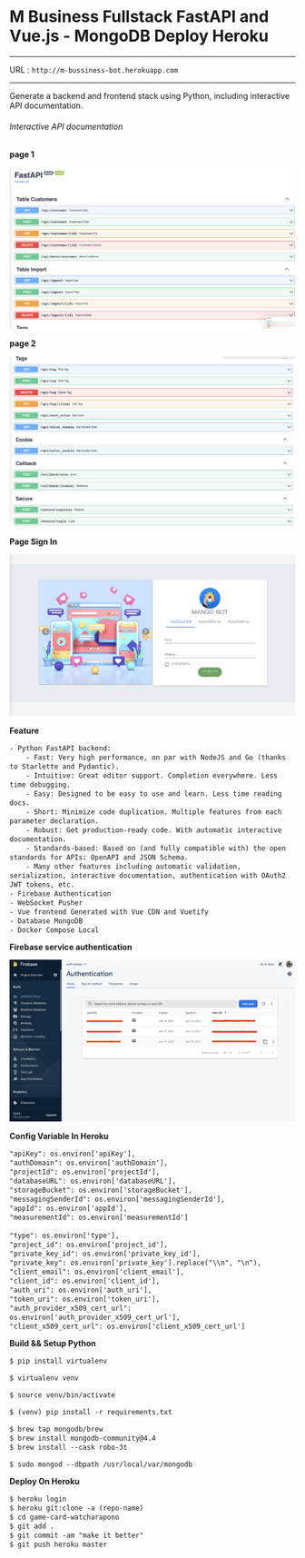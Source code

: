 # M Business Fullstack FastAPI and Vue.js - MongoDB Deploy Heroku

****
URL : `http://m-bussiness-bot.herokuapp.com`

****

Generate a backend and frontend stack using Python, including interactive API documentation.

###### Interactive API documentation

**page 1**

![Alt text](https://github.com/watcharap0n/m-business/blob/main/static/github/1.png?raw=true "Title")

**page 2**

![Alt text](https://github.com/watcharap0n/m-business/blob/main/static/github/2.png?raw=true "Title")

**Page Sign In**

![Alt text](https://github.com/watcharap0n/m-business/blob/main/static/github/signin.png?raw=true "Title")

**Feature**

    - Python FastAPI backend:
        - Fast: Very high performance, on par with NodeJS and Go (thanks to Starlette and Pydantic).
        - Intuitive: Great editor support. Completion everywhere. Less time debugging.
        - Easy: Designed to be easy to use and learn. Less time reading docs.
        - Short: Minimize code duplication. Multiple features from each parameter declaration.
        - Robust: Get production-ready code. With automatic interactive documentation.
        - Standards-based: Based on (and fully compatible with) the open standards for APIs: OpenAPI and JSON Schema.
        - Many other features including automatic validation, serialization, interactive documentation, authentication with OAuth2 JWT tokens, etc.
    - Firebase Authentication
    - WebSocket Pusher
    - Vue frontend Generated with Vue CDN and Vuetify
    - Database MongoDB
    - Docker Compose Local

**Firebase service authentication**

![Alt text](https://github.com/watcharap0n/m-business/blob/main/static/github/authentication.png?raw=true "Title")

**Config Variable In Heroku**

    "apiKey": os.environ['apiKey'],
    "authDomain": os.environ['authDomain'],
    "projectId": os.environ['projectId'],
    "databaseURL": os.environ['databaseURL'],
    "storageBucket": os.environ['storageBucket'],
    "messagingSenderId": os.environ['messagingSenderId'],
    "appId": os.environ['appId'],
    "measurementId": os.environ['measurementId']

    "type": os.environ['type'],
    "project_id": os.environ['project_id'],
    "private_key_id": os.environ['private_key_id'],
    "private_key": os.environ['private_key'].replace("\\n", "\n"),
    "client_email": os.environ['client_email'],
    "client_id": os.environ['client_id'],
    "auth_uri": os.environ['auth_uri'],
    "token_uri": os.environ['token_uri'],
    "auth_provider_x509_cert_url": os.environ['auth_provider_x509_cert_url'],
    "client_x509_cert_url": os.environ['client_x509_cert_url']

**Build && Setup Python**

~~~~
$ pip install virtualenv
~~~~

~~~~
$ virtualenv venv
~~~~

~~~~
$ source venv/bin/activate
~~~~

~~~~
$ (venv) pip install -r requirements.txt
~~~~

~~~~
$ brew tap mongodb/brew
$ brew install mongodb-community@4.4
$ brew install --cask robo-3t
 ~~~~

~~~~
$ sudo mongod --dbpath /usr/local/var/mongodb
~~~~

**Deploy On Heroku**

~~~~
$ heroku login
$ heroku git:clone -a (repo-name)
$ cd game-card-watcharapono
$ git add .
$ git commit -am "make it better"
$ git push heroku master
 ~~~~
